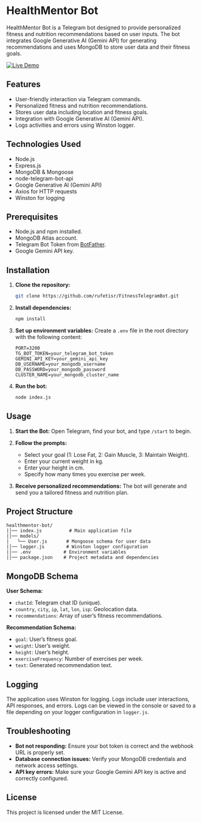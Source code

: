 # HealthMentor Bot

HealthMentor Bot is a Telegram bot designed to provide personalized fitness and nutrition recommendations based on user inputs. The bot integrates Google Generative AI (Gemini API) for generating recommendations and uses MongoDB to store user data and their fitness goals.

[![Live Demo](https://img.shields.io/badge/Live-Demo-brightgreen?style=flat-square)](https://web.telegram.org/k/#@health_MentorBot)

## Features
- User-friendly interaction via Telegram commands.
- Personalized fitness and nutrition recommendations.
- Stores user data including location and fitness goals.
- Integration with Google Generative AI (Gemini API).
- Logs activities and errors using Winston logger.

## Technologies Used
- Node.js
- Express.js
- MongoDB & Mongoose
- node-telegram-bot-api
- Google Generative AI (Gemini API)
- Axios for HTTP requests
- Winston for logging

## Prerequisites
- Node.js and npm installed.
- MongoDB Atlas account.
- Telegram Bot Token from [BotFather](https://core.telegram.org/bots#botfather).
- Google Gemini API key.

## Installation

1. **Clone the repository:**
   ```bash
   git clone https://github.com/rufetisr/FitnessTelegramBot.git  
   ```

2. **Install dependencies:**
   ```bash
   npm install
   ```

3. **Set up environment variables:**
   Create a `.env` file in the root directory with the following content:
   ```env
   PORT=3200
   TG_BOT_TOKEN=your_telegram_bot_token
   GEMINI_API_KEY=your_gemini_api_key
   DB_USERNAME=your_mongodb_username
   DB_PASSWORD=your_mongodb_password
   CLUSTER_NAME=your_mongodb_cluster_name
   ```

4. **Run the bot:**
   ```bash
   node index.js
   ```

## Usage

1. **Start the Bot:**
   Open Telegram, find your bot, and type `/start` to begin.

2. **Follow the prompts:**
   - Select your goal (1: Lose Fat, 2: Gain Muscle, 3: Maintain Weight).
   - Enter your current weight in kg.
   - Enter your height in cm.
   - Specify how many times you exercise per week.

3. **Receive personalized recommendations:**
   The bot will generate and send you a tailored fitness and nutrition plan.

## Project Structure
```
healthmentor-bot/
|│── index.js          # Main application file
|│── models/
|   └── User.js       # Mongoose schema for user data
|│── logger.js        # Winston logger configuration
|│── .env            # Environment variables
|│── package.json    # Project metadata and dependencies
```

## MongoDB Schema

**User Schema:**
- `chatId`: Telegram chat ID (unique).
- `country`, `city`, `ip`, `lat`, `lon`, `isp`: Geolocation data.
- `recommendations`: Array of user’s fitness recommendations.

**Recommendation Schema:**
- `goal`: User’s fitness goal.
- `weight`: User’s weight.
- `height`: User’s height.
- `exerciseFrequency`: Number of exercises per week.
- `text`: Generated recommendation text.

## Logging

The application uses Winston for logging. Logs include user interactions, API responses, and errors. Logs can be viewed in the console or saved to a file depending on your logger configuration in `logger.js`.

## Troubleshooting
- **Bot not responding:** Ensure your bot token is correct and the webhook URL is properly set.
- **Database connection issues:** Verify your MongoDB credentials and network access settings.
- **API key errors:** Make sure your Google Gemini API key is active and correctly configured.

## License

This project is licensed under the MIT License.

